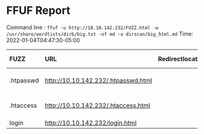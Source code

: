 # FFUF Report

  Command line : `ffuf -u http://10.10.142.232/FUZZ.html -w /usr/share/wordlists/dirb/big.txt -of md -o dirscan/big_html.md`
  Time: 2022-01-04T04:47:30-05:00

  | FUZZ | URL | Redirectlocation | Position | Status Code | Content Length | Content Words | Content Lines | Content Type | ResultFile |
  | :- | :-- | :--------------- | :---- | :------- | :---------- | :------------- | :------------ | :--------- | :----------- |
  | .htpasswd | http://10.10.142.232/.htpasswd.html |  | 16 | 403 | 278 | 20 | 10 | text/html; charset=iso-8859-1 |  |
  | .htaccess | http://10.10.142.232/.htaccess.html |  | 15 | 403 | 278 | 20 | 10 | text/html; charset=iso-8859-1 |  |
  | login | http://10.10.142.232/login.html |  | 11054 | 200 | 2479 | 633 | 70 | text/html |  |
  